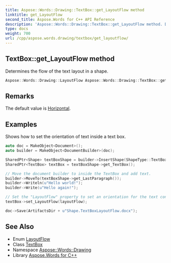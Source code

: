 ```yaml
---
title: Aspose::Words::Drawing::TextBox::get_LayoutFlow method
linktitle: get_LayoutFlow
second_title: Aspose.Words for C++ API Reference
description: 'Aspose::Words::Drawing::TextBox::get_LayoutFlow method. Determines the flow of the text layout in a shape in C++.'
type: docs
weight: 700
url: /cpp/aspose.words.drawing/textbox/get_layoutflow/
---
```

## TextBox::get_LayoutFlow method


Determines the flow of the text layout in a shape.

```cpp
Aspose::Words::Drawing::LayoutFlow Aspose::Words::Drawing::TextBox::get_LayoutFlow()
```

## Remarks


The default value is [Horizontal](../../layoutflow/).

## Examples



Shows how to set the orientation of text inside a text box. 
```cpp
auto doc = MakeObject<Document>();
auto builder = MakeObject<DocumentBuilder>(doc);

SharedPtr<Shape> textBoxShape = builder->InsertShape(ShapeType::TextBox, 150, 100);
SharedPtr<TextBox> textBox = textBoxShape->get_TextBox();

// Move the document builder to inside the TextBox and add text.
builder->MoveTo(textBoxShape->get_LastParagraph());
builder->Writeln(u"Hello world!");
builder->Write(u"Hello again!");

// Set the "LayoutFlow" property to set an orientation for the text contents of this text box.
textBox->set_LayoutFlow(layoutFlow);

doc->Save(ArtifactsDir + u"Shape.TextBoxLayoutFlow.docx");
```

## See Also

* Enum [LayoutFlow](../../layoutflow/)
* Class [TextBox](../)
* Namespace [Aspose::Words::Drawing](../../)
* Library [Aspose.Words for C++](../../../)
